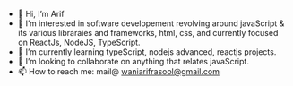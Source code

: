 - 👋 Hi, I’m Arif
- 👀 I’m interested in software developement revolving around javaScript & its various libraraies and frameworks, html, css, and currently focused on ReactJs, NodeJS, TypeScript.
- 🌱 I’m currently learning typeScript, nodejs advanced, reactjs projects. 
- 💞️ I’m looking to collaborate on anything that relates javaScript.
- 📫 How to reach me: mail@ waniarifrasool@gmail.com

<!---
waniArif/waniArif is a ✨ special ✨ repository because its `README.md` (this file) appears on your GitHub profile.
You can click the Preview link to take a look at your changes.
--->
